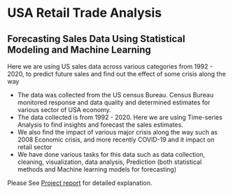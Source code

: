# USA Retail Trade Analysis
## Forecasting Sales Data Using Statistical Modeling and Machine Learning
Here we are using US sales data across various categories from 1992 - 2020, to predict future sales and find out the effect of some crisis along the way
* The data was collected from the US census Bureau. Census Bureau monitored response and data quality and determined estimates for various sector of USA economy.
* The data collected is from 1992 - 2020. Here we are using Time-series Analysis to find insights and forecast the sales estimates.
* We also find the impact of various major crisis along the way such as 2008 Economic crisis, and more recently COVID-19 and it impact on retail sector
* We have done various tasks for this data such as data collection, cleaning, visualization, data analysis, Prediction (both statistical methods and Machine learning models for forecasting)

Please See [Project report](https://github.com/VishwasSaini32/US-Retail-Sales/blob/master/Usa%20Retail%20Sales%20Analysis.pdf) for detailed explanation.
